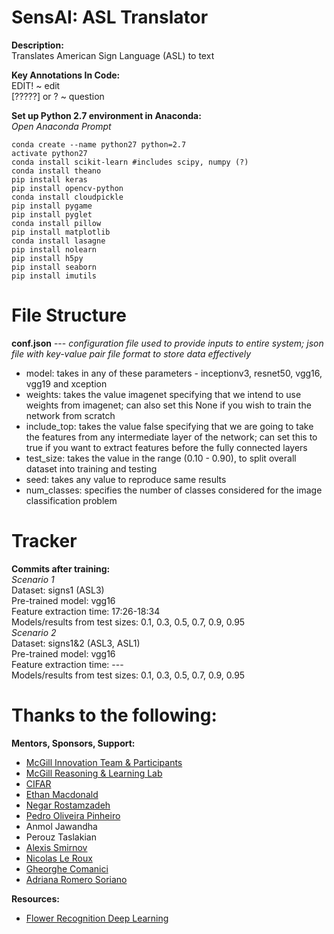 # SensAI: ASL Translator

**Description:**
</br> Translates American Sign Language (ASL) to text

**Key Annotations In Code:**
</br> EDIT! ~ edit
</br> [?????] or ? ~ question

**Set up Python 2.7 environment in Anaconda:**
</br> *Open Anaconda Prompt*

```
conda create --name python27 python=2.7
activate python27
conda install scikit-learn #includes scipy, numpy (?)
conda install theano
pip install keras
pip install opencv-python
conda install cloudpickle
pip install pygame
pip install pyglet
conda install pillow
pip install matplotlib
conda install lasagne
pip install nolearn
pip install h5py
pip install seaborn
pip install imutils
```

# File Structure

**conf.json** --- *configuration file used to provide inputs to entire system; json file with key-value pair file format to store data effectively*
* model: takes in any of these parameters - inceptionv3, resnet50, vgg16, vgg19 and xception
* weights: takes the value imagenet specifying that we intend to use weights from imagenet; can also set this None if you wish to train the network from scratch
* include_top: takes the value false specifying that we are going to take the features from any intermediate layer of the network; can set this to true if you want to extract features before the fully connected layers
* test_size: takes the value in the range (0.10 - 0.90), to split overall dataset into training and testing 
* seed: takes any value to reproduce same results
* num_classes: specifies the number of classes considered for the image classification problem

# Tracker

**Commits after training:**
</br> *Scenario 1*
</br> Dataset: signs1 (ASL3)
</br> Pre-trained model: vgg16
</br> Feature extraction time: 17:26-18:34
</br> Models/results from test sizes: 0.1, 0.3, 0.5, 0.7, 0.9, 0.95
</br> *Scenario 2*
</br> Dataset: signs1&2 (ASL3, ASL1)
</br> Pre-trained model: vgg16
</br> Feature extraction time: ---
</br> Models/results from test sizes: 0.1, 0.3, 0.5, 0.7, 0.9, 0.95

# Thanks to the following:

**Mentors, Sponsors, Support:**
* [McGill Innovation Team & Participants](https://www.mcgill-innovation.com/ai-summer-lab)
* [McGill Reasoning & Learning Lab](http://rl.cs.mcgill.ca/)
* [CIFAR](https://www.cifar.ca/)
* [Ethan Macdonald](https://www.linkedin.com/in/ethanbrycemacdonald/)
* [Negar Rostamzadeh](https://www.linkedin.com/in/nrostamzadeh/)
* [Pedro Oliveira Pinheiro](https://www.linkedin.com/in/pedro-oliveira-pinheiro-54630229/)
* Anmol Jawandha
* Perouz Taslakian
* [Alexis Smirnov](https://www.linkedin.com/in/alexissmirnov/)
* [Nicolas Le Roux](https://www.linkedin.com/in/lerouxni/)
* [Gheorghe Comanici](https://www.linkedin.com/in/gheorghe-comanici-b26819103/)
* [Adriana Romero Soriano](https://www.linkedin.com/in/adriana-romero-a6415123/)

**Resources:**
* [Flower Recognition Deep Learning](https://gogul09.github.io/software/flower-recognition-deep-learning)